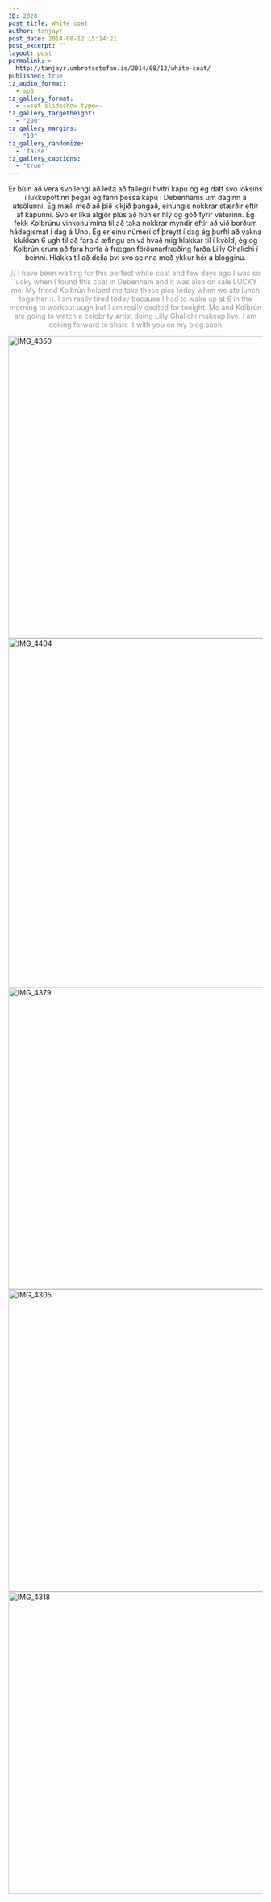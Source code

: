 ```yaml
---
ID: 2028
post_title: White coat
author: tanjayr
post_date: 2014-08-12 15:14:21
post_excerpt: ""
layout: post
permalink: >
  http://tanjayr.umbrotsstofan.is/2014/08/12/white-coat/
published: true
tz_audio_format:
  - mp3
tz_gallery_format:
  - -=set slideshow type=-
tz_gallery_targetheight:
  - "200"
tz_gallery_margins:
  - "10"
tz_gallery_randomize:
  - 'false'
tz_gallery_captions:
  - 'true'
---
```

<p style="text-align: center;">Er búin að vera svo lengi að leita að fallegri hvítri kápu og ég datt svo loksins í lukkupottinn þegar ég fann þessa kápu í Debenhams um daginn á útsölunni. Ég mæli með að þið kíkjið þangað, einungis nokkrar stærðir eftir af kápunni. Svo er líka algjör plús að hún er hlý og góð fyrir veturinn. Ég fékk Kolbrúnu vinkonu mína til að taka nokkrar myndir eftir að við borðum hádegismat í dag á Uno. Ég er einu númeri of þreytt í dag ég þurfti að vakna klukkan 6 ugh til að fara á æfingu en vá hvað mig hlakkar til í kvöld, ég og Kolbrún erum að fara horfa á frægan förðunarfræðing farða Lilly Ghalichi í beinni. Hlakka til að deila því svo seinna með ykkur hér á blogginu.</p>
<p style="text-align: center;"><span style="color: #999999;">// I have been waiting for this perfect white coat and few days ago I was so lucky when I found this coat in Debenham and it was also on sale LUCKY me. My friend Kolbrún helped me take these pics today when we ate lunch together :). I am really tired today because I had to wake up at 6 in the morning to workout uugh but I am really excited for tonight. Me and Kolbrún are going to watch a celebrity artist doing Lilly Ghalichi makeup live. I am looking forward to share it with you on my blog soon.</span></p>
<img class="aligncenter size-large wp-image-2036" src="http://www.tanjayr.com/wp-content/uploads/2014/08/IMG_4350-1024x682.jpg" alt="IMG_4350" width="900" height="599" /><!--more-->
<img class="aligncenter size-large wp-image-2039" src="http://www.tanjayr.com/wp-content/uploads/2014/08/IMG_4404-1024x788.jpg" alt="IMG_4404" width="900" height="692" />
<img class="aligncenter size-large wp-image-2038" src="http://www.tanjayr.com/wp-content/uploads/2014/08/IMG_4379-1024x682.jpg" alt="IMG_4379" width="900" height="599" />
<img class="aligncenter size-large wp-image-2032" src="http://www.tanjayr.com/wp-content/uploads/2014/08/IMG_4305-1024x682.jpg" alt="IMG_4305" width="900" height="599" />
<img class="aligncenter size-large wp-image-2034" src="http://www.tanjayr.com/wp-content/uploads/2014/08/IMG_4318-1024x682.jpg" alt="IMG_4318" width="900" height="599" />